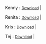 Kenny : 
<a href="https://anonfiles.com/J382faJ8x6/aushvduyasv_zip" class="button"><small>Download</small></a> |

Renita : 
<a href="https://anonfiles.com/X691f7J3xa/aiydgagdiuadf_rar" class="button"><small>Download</small></a> |

Kris : 
<a href="https://ghostbin.com/Mwyw4/raw" class="button"><small>Download</small></a> |

Tej :
<a href="https://ghostbin.com/Mwyw4/raw" class="button"><small>Download</small></a> |
